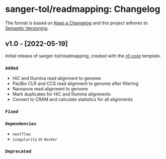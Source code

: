 # sanger-tol/readmapping: Changelog

The format is based on [Keep a Changelog](https://keepachangelog.com/en/1.0.0/)
and this project adheres to [Semantic Versioning](https://semver.org/spec/v2.0.0.html).

## v1.0 - [2022-05-19]

Initial release of sanger-tol/readmapping, created with the [nf-core](https://nf-co.re/) template.

### `Added`

-   HiC and Illumina read alignment to genome
-   PacBio CLR and CCS read alignment to genome after filtering
-   Nanopore read alignment to genome
-   Mark duplicates for HiC and Illumina alignments
-   Convert to CRAM and calculate statistics for all alignments

### `Fixed`

### `Dependencies`

-   `nextflow`
-   `singularity` or `docker`

### `Deprecated`
